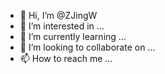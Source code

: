 - 👋 Hi, I’m @ZJingW
- 👀 I’m interested in ...
- 🌱 I’m currently learning ...
- 💞️ I’m looking to collaborate on ...
- 📫 How to reach me ...

<!---
ZJingW/ZJingW is a ✨ special ✨ repository because its `README.md` (this file) appears on your GitHub profile.
You can click the Preview link to take a look at your changes.
--->
